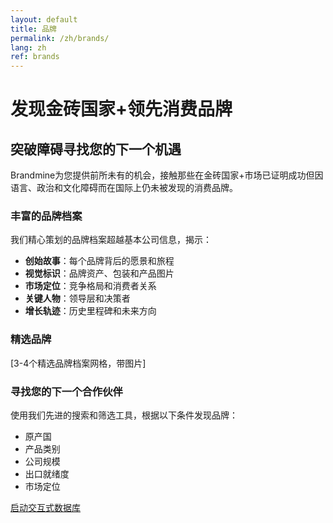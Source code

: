 ```yaml
---
layout: default
title: 品牌
permalink: /zh/brands/
lang: zh
ref: brands
---
```


# 发现金砖国家+领先消费品牌

## 突破障碍寻找您的下一个机遇

Brandmine为您提供前所未有的机会，接触那些在金砖国家+市场已证明成功但因语言、政治和文化障碍而在国际上仍未被发现的消费品牌。

### 丰富的品牌档案

我们精心策划的品牌档案超越基本公司信息，揭示：

- **创始故事**：每个品牌背后的愿景和旅程
- **视觉标识**：品牌资产、包装和产品图片
- **市场定位**：竞争格局和消费者关系
- **关键人物**：领导层和决策者
- **增长轨迹**：历史里程碑和未来方向

### 精选品牌

[3-4个精选品牌档案网格，带图片]

### 寻找您的下一个合作伙伴

使用我们先进的搜索和筛选工具，根据以下条件发现品牌：

- 原产国
- 产品类别
- 公司规模
- 出口就绪度
- 市场定位

<div class="cta-container">
  <a href="https://yourbubbleapp.bubbleapps.io" class="btn-primary">启动交互式数据库</a>
</div>